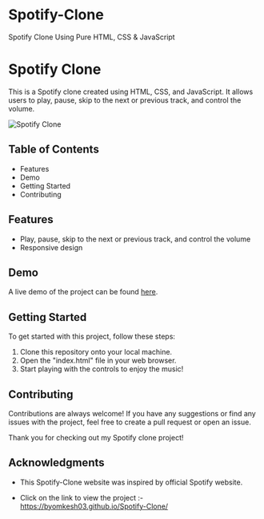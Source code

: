 # Spotify-Clone
Spotify Clone Using Pure HTML, CSS &amp; JavaScript


# Spotify Clone

This is a Spotify clone created using HTML, CSS, and JavaScript. It allows users to play, pause, skip to the next or previous track, and control the volume.

![Spotify Clone](./screenshots/Spotify-Clone.png)

## Table of Contents

* Features
* Demo
* Getting Started
* Contributing

## Features

* Play, pause, skip to the next or previous track, and control the volume
* Responsive design

## Demo

A live demo of the project can be found [here](https://byomkesh03.github.io/Spotify-Clone/). 

## Getting Started

To get started with this project, follow these steps:

1. Clone this repository onto your local machine.
2. Open the "index.html" file in your web browser.
3. Start playing with the controls to enjoy the music!

## Contributing

Contributions are always welcome! If you have any suggestions or find any issues with the project, feel free to create a pull request or open an issue.

Thank you for checking out my Spotify clone project!


## Acknowledgments

- This Spotify-Clone website was inspired by official Spotify website.


* Click on the link to view the project :- https://byomkesh03.github.io/Spotify-Clone/

